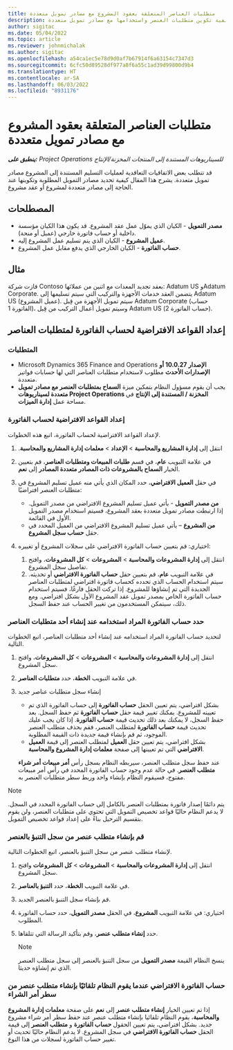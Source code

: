 ```yaml
---
title: متطلبات العناصر المتعلقة بعقود المشروع مع مصادر تمويل متعددة
description: يوفر هذا المقال معلومات حول كيفية تكوين متطلبات العنصر واستخدامها مع مصادر تمويل متعددة.
author: sigitac
ms.date: 05/04/2022
ms.topic: article
ms.reviewer: johnmichalak
ms.author: sigitac
ms.openlocfilehash: a54ca1ec5e78d9d0af7b67914f6a63154c7347d3
ms.sourcegitcommit: 6cfc50d89528df977a8f6a55c1ad39d99800d9b4
ms.translationtype: HT
ms.contentlocale: ar-SA
ms.lasthandoff: 06/03/2022
ms.locfileid: "8931176"
---
```

# <a name="item-requirements-for-project-contracts-with-multiple-funding-sources"></a>متطلبات العناصر المتعلقة بعقود المشروع مع مصادر تمويل متعددة

_**ينطبق على:** Project Operations للسيناريوهات المستندة إلى المنتجات المخزنة/الإنتاج_

قد تتطلب بعض الاتفاقيات التعاقدية لعمليات التسليم المستندة إلى المشروع مصادر تمويل متعددة. يشرح هذا المقال كيفية تحديد مصادر التمويل المطلوبة وتكوينها عند الحاجة إلى مصادر متعددة لمشروع أو عقد مشروع.

## <a name="terminology"></a>المصطلحات

- **مصدر التمويل** - الكيان الذي يموّل عمل عقد المشروع. قد يكون هذا الكيان مؤسسة داخلية أو حساب فاتورة خارجي (عميل أو منحة).
- **عميل المشروع** - الكيان الذي يتم تسليم عمل المشروع إليه.
- **حساب الفاتورة** - الكيان الخارجي الذي يدفع مقابل عمل المشروع.

## <a name="example"></a>مثال

فازت شركة Contoso بعقد تجديد المعدات مع اثنين من عملائها: Adatum US وAdatum Corporate. يتضمن العقد خدمات الأجهزة والتركيب التي سيتم تسليمها إلى Adatum US (عميل المشروع). سيتم تمويل الأجهزة من قِبل Adatum Corporate (حساب الفاتورة 1)، وسيتم تمويل أعمال التركيب من قِبل Adatum US (حساب الفاتورة 2).

## <a name="set-up-invoice-account-defaulting-rules-for-item-requirements"></a>إعداد القواعد الافتراضية لحساب الفاتورة لمتطلبات العناصر

### <a name="prerequisites"></a>المتطلبات

- Microsoft Dynamics 365 Finance and Operations **الإصدار 10.0.27 أو الإصدارات الأحدث** مطلوب لاستخدام متطلبات العناصر التي لها حسابات فواتير متعددة.
- يجب أن يقوم مسؤول النظام بتمكين ميزة **السماح بمتطلبات العنصر مع مصادر تمويل متعددة لسيناريوهات Project Operations المخزنة / المستندة إلى الإنتاج** في مساحة عمل **إدارة الميزات**.

### <a name="set-up-the-invoice-account-defaulting-rules"></a>إعداد القواعد الافتراضية لحساب الفاتورة

لإعداد القواعد الافتراضية لحساب الفاتورة، اتبع هذه الخطوات.

1. انتقل إلى **إدارة المشاريع والمحاسبة** \> **الإعداد** \> **معلمات إدارة المشاريع والمحاسبة‬‏‫**.
1. في علامة التبويب **عام**، في قسم **طلبات المبيعات ومتطلبات العناصر**، قم بتعيين الخيار **السماح بالمشروعات ذات المصادر متعددة المصادر** إلى **نعم**.
1. في حقل **العميل الافتراضي**، حدد المكان الذي يأتي منه عميل تسليم المشروع في متطلبات العنصر افتراضيًا:

    - **من مصدر التمويل** - يأتي عميل تسليم المشروع الافتراضي من مصدر التمويل. إذا ارتبطت مصادر تمويل متعددة بعقد المشروع، فسيتم استخدام مصدر التمويل الأول في القائمة.
    - **من المشروع** – يأتي عميل تسليم المشروع الافتراضي من العميل المحدد في حقل **حساب سجل المشروع**.

1. اختياري: قم بتعيين حساب الفاتورة الافتراضي على سجلات المشروع أو تغييره:

    1. انتقل إلى **إدارة المشروعات والمحاسبة** \> **المشروعات** \> **كل المشروعات**، وافتح تفاصيل سجل المشروع.
    2. في علامة التبويب **عام**، قم بتعيين حقل **حساب الفاتورة الافتراضي** أو تحديثه. سيتم استخدام الحساب الذي تحدده كحساب فاتورة افتراضي لمتطلبات العناصر الجديدة التي تم إنشاؤها للمشروع. إذا تركت الحقل فارغًا، فسيتم استخدام حساب الفاتورة الخاص بمصدر تمويل عقد المشروع الأول بشكل افتراضي. ومع ذلك، سيتمكن المستخدمون من تغيير الحساب عند حفظ السجل.

### <a name="select-the-invoice-account-to-use-when-you-create-an-item-requirement"></a>حدد حساب الفاتورة المراد استخدامه عند إنشاء أحد متطلبات العناصر

لتحديد حساب الفاتورة المراد استخدامه عند إنشاء أحد متطلبات العناصر، اتبع الخطوات التالية.

1. انتقل إلى **إدارة المشروعات والمحاسبة** \> **المشروعات** \> **كل المشروعات**، وافتح سجل المشروع.
1. في علامة التبويب **الخطة**، حدد **متطلبات العناصر**.
1. إنشاء سجل متطلبات عناصر جديد

    - بشكل افتراضي، يتم تعيين الحقل **حساب الفاتورة** إلى حساب الفاتورة الذي تم تعيينه للمشروع. يمكنك تغيير قيمة حقل **حساب الفاتورة** ثم حفظ السجل. بعد حفظ السجل، لا يمكنك بعد ذلك تحديث قيمة **حساب الفاتورة**. إذا كان يجب عليك تحديث قيمة **حساب الفاتورة** لمتطلب العنصر، فقم بحذف متطلب العنصر الموجود، ثم قم بإنشاء قيمة جديدة ذات القيمة المطلوبة.
    - بشكل افتراضي، يتم تعيين حقل **العميل** لمتطلب العنصر إلى قيمة **العميل الافتراضي** التي تم تعيينها إلى صفحة **معلمات إدارة المشروع والمحاسبة**.

    عند حفظ سجل متطلب العنصر، سيربطه النظام بسجل رأس **أمر مبيعات أمر شراء متطلب العنصر**. في حالة عدم وجود حساب الفاتورة المحدد في رأس أمر مبيعات مفتوح، فسيقوم النظام بإنشاء واحد وربط سطر متطلبات العنصر به.

> [!NOTE]
> يتم دائمًا إصدار فاتورة بمتطلبات العنصر بالكامل إلى حساب الفاتورة المحدد في السجل. لا يدعم النظام حاليًا قواعد تخصيص التمويل التي تحتوي على متطلبات العنصر، ولن يقوم بتقسيم الترحيل بناءً على إعداد قواعد تخصيص التمويل.

### <a name="create-an-item-requirement-from-an-item-forecast-record"></a>قم بإنشاء متطلب عنصر من سجل التنبؤ بالعنصر

لإنشاء متطلب عنصر من سجل التنبؤ بالعنصر، اتبع الخطوات التالية.

1. انتقل إلى **إدارة المشروعات والمحاسبة** \> **المشروعات** \> **كل المشروعات** وافتح سجل المشروع.
1. في علامة التبويب **الخطة**، حدد **التنبؤ بالعناصر**.
1. قم بإنشاء سجل التنبؤ بالعنصر الجديد.
1. اختياري: في علامة التبويب **المشروع**، في الحقل **مصدر التمويل**، حدد حساب الفاتورة المطلوب.
1. حدد **إنشاء متطلب عنصر**، وقم بتأكيد الرسالة التي تتلقاها.

    > [!NOTE]
    > ينسخ النظام القيمة **مصدر التمويل** من سجل التنبؤ بالعنصر إلى سجل متطلب العنصر الذي تم إنشاؤه حديثا.

### <a name="default-invoice-account-when-the-system-automatically-creates-an-item-requirement-from-a-purchase-order-line"></a>حساب الفاتورة الافتراضي عندما يقوم النظام تلقائيًا بإنشاء متطلب عنصر من سطر أمر الشراء

إذا تم تعيين الخيار **إنشاء متطلب عنصر** إلى **نعم** على صفحة **معلمات إدارة المشروع والمحاسبة**، يقوم النظام تلقائيا بإنشاء متطلب عنصر عند حفظ سطر أمر شراء مشروع جديد. بشكل افتراضي، يتم تعيين الحقول **حساب الفاتورة** و **متطلب العنصر** إلى قيمة الحقل **حساب الفاتورة الافتراضي** في سجل المشروع. لا يدعم النظام حاليًا تحديث أو تغيير حساب الفاتورة لسجلات من هذا النوع.
